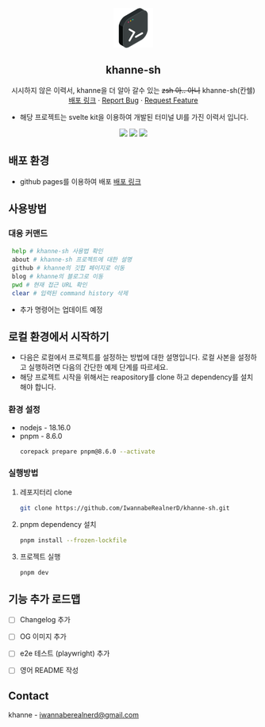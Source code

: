 <div align="center">
  <a href="https://github.com/IwannabeRealnerD/khanne-sh">
    <img src="images/original_favicon.png" alt="Logo" width="80" height="80">
  </a>

  <h2 align="center">khanne-sh</h2>

  <p align="center">
    시시하지 않은 이력서, khanne을 더 알아 갈수 있는 <s>zsh 아.. 아니</s> khanne-sh(칸쉘)
    <br />
    <a href="https://iwannaberealnerd.github.io/khanne-sh/">배포 링크</a>
    ·
    <a href="https://github.com/IwannabeRealnerD/khanne-sh/issues">Report Bug</a>
    ·
    <a href="https://github.com/IwannabeRealnerD/khanne-sh/issues">Request Feature</a>
  </p>
</div>

- 해당 프로젝트는 svelte kit을 이용하여 개발된 터미널 UI를 가진 이력서 입니다.

<div align="center">
  <img src="https://img.shields.io/badge/svelte-FF3200?style=for-the-badge&logo=svelte&logoColor=white">
  <img src="https://img.shields.io/badge/vite-646CFF?style=for-the-badge&logo=vite&logoColor=white">
  <img src="https://img.shields.io/badge/vitest-6E9F18?style=for-the-badge&logo=vitest&logoColor=white">
</div>

## 배포 환경
- github pages를 이용하여 배포 [배포 링크](https://iwannaberealnerd.github.io/khanne-sh/)

## 사용방법
### 대응 커맨드
```sh
 help # khanne-sh 사용법 확인
 about # khanne-sh 프로젝트에 대한 설명
 github # khanne의 깃헙 페이지로 이동
 blog # khanne의 블로그로 이동
 pwd # 현재 접근 URL 확인
 clear # 입력된 command history 삭제
```
- 추가 명령어는 업데이트 예정

## 로컬 환경에서 시작하기
- 다음은 로컬에서 프로젝트를 설정하는 방법에 대한 설명입니다. 로컬 사본을 설정하고 실행하려면 다음의 간단한 예제 단계를 따르세요.
- 해당 프로젝트 시작을 위해서는 reapository를 clone 하고 dependency를 설치해야 합니다.

### 환경 설정
- nodejs - 18.16.0
- pnpm - 8.6.0
  ```sh
  corepack prepare pnpm@8.6.0 --activate
  ```

### 실행방법
1. 레포지터리 clone
   ```sh
   git clone https://github.com/IwannabeRealnerD/khanne-sh.git
   ```
3. pnpm dependency 설치
   ```sh
   pnpm install --frozen-lockfile
   ```
4. 프로젝트 실행
   ```sh
   pnpm dev
   ```

## 기능 추가 로드맵

- [ ] Changelog 추가
- [ ] OG 이미지 추가
- [ ] e2e 테스트 (playwright) 추가
- [ ] 영어 README 작성


## Contact
khanne - iwannaberealnerd@gmail.com
